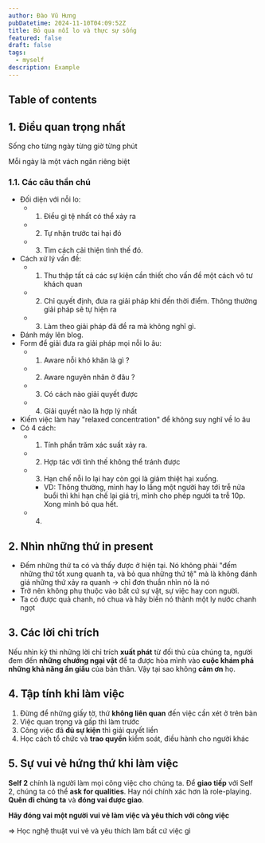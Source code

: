 ```yaml
---
author: Đào Vũ Hưng
pubDatetime: 2024-11-10T04:09:52Z
title: Bỏ qua nỗi lo và thực sự sống
featured: false
draft: false
tags:
  - myself
description: Example
---
```

## Table of contents
## 1. Điều quan trọng nhất
Sống cho từng ngày từng giờ từng phút

Mỗi ngày là một vách ngăn riêng biệt

### 1.1. Các câu thần chú
- Đối diện với nỗi lo: 
	- 1. Điều gì tệ nhất có thể xảy ra
	- 2. Tự nhận trước tai hại đó
	- 3. Tìm cách cải thiện tình thế đó.
- Cách xử lý vấn đề:
	- 1. Thu thập tất cả các sự kiện cần thiết cho vấn đề một cách vô tư khách quan
	- 2. Chỉ quyết định, đưa ra giải pháp khi đến thời điểm. Thông thường giải pháp sẽ tự hiện ra
	- 3. Làm theo giải pháp đã đề ra mà không nghĩ gì.
- Đánh máy lên blog.
- Form để giải đưa ra giải pháp mọi nỗi lo âu:
	- 1. Aware nỗi khó khăn là gì ? 
	- 2. Aware nguyên nhân ở đâu ?
	- 3. Có cách nào giải quyết được
	- 4. Giải quyết nào là hợp lý nhất
- Kiếm việc làm hay "relaxed concentration" để không suy nghĩ về lo âu
- Có 4 cách:
	- 1. Tính phần trăm xác suất xảy ra.
	- 2. Hợp tác với tình thế không thể tránh được
	- 3. Hạn chế nỗi lo lại hay còn gọi là giảm thiệt hại xuống.
		- VD: Thông thường, mình hay lo lắng một người hay tới trễ nửa buổi thì khi hạn chế lại giá trị, mình cho phép người ta trễ 10p. Xong mình bỏ qua hết.
	- 4. 
## 2. Nhìn những thứ in present
- Đếm những thứ ta có và thấy được ở hiện tại. Nó không phải "đếm những thứ tốt xung quanh ta, và bỏ qua những thứ tệ" mà là không đánh giá những thứ xảy ra quanh -> chỉ đơn thuần nhìn nó là nó 
- Trở nên không phụ thuộc vào bất cứ sự vật, sự việc hay con người. 
- Ta có được quả chanh, nó chua và hãy biến nó thành một ly nước chanh ngọt
## 3. Các lời chỉ trích
Nếu nhìn kỹ thì những lời chỉ trích **xuất phát** từ đối thủ của chúng ta, người đem đến **những chướng ngại vật** để ta được hòa mình vào **cuộc khám phá những khả năng ẩn giấu** của bản thân. Vậy tại sao không **cảm ơn** họ.

## 4. Tập tính khi làm việc
1. Đừng để những giấy tờ, thứ **không liên quan** đến việc cần xét ở trên bàn
2. Việc quan trọng và gấp thì làm trước
3. Công việc đã **đủ sự kiện** thì giải quyết liền
4. Học cách tổ chức và **trao quyền** kiểm soát, điều hành cho người khác

## 5. Sự vui vẻ hứng thứ khi làm việc
**Self 2** chính là người làm mọi công việc cho chúng ta. Để **giao tiếp** với Self 2, chúng ta có thể **ask for qualities**. Hay nói chính xác hơn là role-playing. **Quên đi chúng ta** và **đóng vai được giao**.

**Hãy đóng vai một người vui vẻ làm việc và yêu thích với công việc**

=> Học nghệ thuật vui vẻ và yêu thích làm bất cứ việc gì